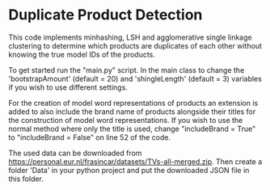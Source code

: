 # Duplicate Product Detection

This code implements minhashing, LSH and agglomerative single linkage clustering to determine which products are duplicates of each other without knowing the true model IDs of the products.

To get started run the "main.py" script. In the main class to change the 'bootstrapAmount' (default = 20) and 'shingleLength' (default = 3) variables if you wish to use different settings.

For the creation of model word representations of products an extension is added to also include the brand name of products alongside their titles for the construction of model word representations. If you wish to use the normal method where only the title is used, change "includeBrand = True" to "includeBrand = False" on line 52 of the code.

The used data can be downloaded from https://personal.eur.nl/frasincar/datasets/TVs-all-merged.zip. Then create a folder 'Data' in your python project and put the downloaded JSON file in this folder.